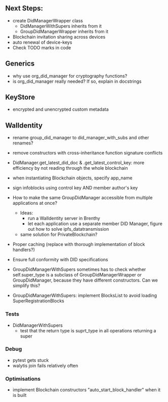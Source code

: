 ## Next Steps:
- create DidManagerWrapper class
  - DidManagerWithSupers inherits from it
  - GroupDidManagerWrapper inherits from it
- Blockchain invitation sharing across devices
- auto renewal of device-keys
- Check TODO marks in code

## Generics
- why use org_did_manager for cryptography functions?
- is org_did_manager really needed? If so, explain in docstrings

## KeyStore

- encrypted and unencrypted custom metadata

## WalIdentity

- rename group_did_manager to did_manager_with_subs and other renames?
- remove constructors with cross-inheritance function signature conflicts
- DidManager.get_latest_did_doc & .get_latest_control_key: more efficiency by not reading through the whole blockchain
- when instantiating Blockchain objects, specify app_name
- sign infoblocks using control key AND member author's key

- How to make the same GroupDidManager accessible from multiple applications at once?
  - Ideas:
    - run a WalIdentity server in Brenthy
    - let each application use a separate member DID Manager, figure out how to solve ipfs_datatransmission
  - same solution for PrivateBlockchain?
- Proper caching (replace with thorough implementation of block handlers?)
- Ensure full conformity with DID specifications

- GroupDidManagerWithSupers sometimes has to check whether self.super_type is a subclass of GroupDidManagerWrapper or GroupDidManager, because they have different constructors. Can we simplify this?
- GroupDidManagerWithSupers: implement BlocksList to avoid loading SuperRegistrationBlocks

### Tests
- DidManagerWithSupers
  - test that the return type is suprt_type in all operations returning a super

### Debug

- pytest gets stuck
- walytis join fails relatively often

### Optimisations

- implement Blockchain constructors "auto_start_block_handler" when it is built
